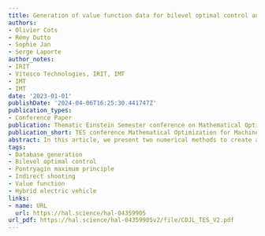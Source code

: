 ```yaml
---
title: Generation of value function data for bilevel optimal control and application to hybrid electric vehicle
authors:
- Olivier Cots
- Rémy Dutto
- Sophie Jan
- Serge Laporte
author_notes:
- IRIT
- Vitesco Technologies, IRIT, IMT
- IMT
- IMT
date: '2023-01-01'
publishDate: '2024-04-06T16:25:30.441747Z'
publication_types:
- Conference Paper
publication: Thematic Einstein Semester conference on Mathematical Optimization for Machine Learning
publication_short: TES conference Mathematical Optimization for Machine Learning
abstract: In this article, we present two numerical methods to create a database for the approximation of the value function of a bilevel optimal control problem. The first method is based on the computation of the value function via indirect simple shooting, which implies to find the zeros of functions. The second one amounts to solve Cauchy problems. These two techniques are compared, in terms of prior information, computation cost and data distribution, on an industrial application: the torque split and gear shift optimal control problem on hybrid electric vehicles.
tags:
- Database generation
- Bilevel optimal control
- Pontryagin maximum principle
- Indirect shooting
- Value function 
- Hybrid electric vehicle
links:
- name: URL
  url: https://hal.science/hal-04359905
url_pdf: https://hal.science/hal-04359905v2/file/CDJL_TES_V2.pdf
---
```

